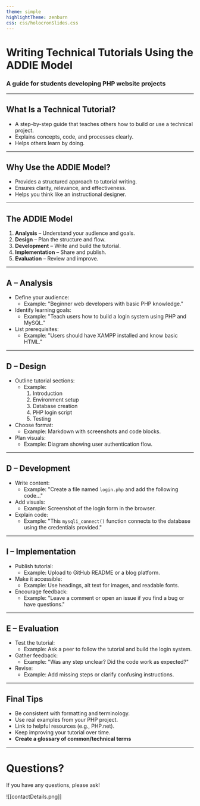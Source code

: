 ```yaml
---
theme: simple
highlightTheme: zenburn
css: css/holocronSlides.css
---
```

# Writing Technical Tutorials Using the ADDIE Model
### A guide for students developing PHP website projects

---

## What Is a Technical Tutorial?

- A step-by-step guide that teaches others how to build or use a technical project.
- Explains concepts, code, and processes clearly.
- Helps others learn by doing.

---

## Why Use the ADDIE Model?

- Provides a structured approach to tutorial writing.
- Ensures clarity, relevance, and effectiveness.
- Helps you think like an instructional designer.

---

## The ADDIE Model

1. **Analysis** – Understand your audience and goals.
2. **Design** – Plan the structure and flow.
3. **Development** – Write and build the tutorial.
4. **Implementation** – Share and publish.
5. **Evaluation** – Review and improve.

---

## A – Analysis

- Define your audience:
  - Example: "Beginner web developers with basic PHP knowledge."
- Identify learning goals:
  - Example: "Teach users how to build a login system using PHP and MySQL."
- List prerequisites:
  - Example: "Users should have XAMPP installed and know basic HTML."

---

## D – Design

- Outline tutorial sections:
  - Example:
    1. Introduction
    2. Environment setup
    3. Database creation
    4. PHP login script
    5. Testing
- Choose format:
  - Example: Markdown with screenshots and code blocks.
- Plan visuals:
  - Example: Diagram showing user authentication flow.

---

## D – Development

- Write content:
  - Example: "Create a file named `login.php` and add the following code..."
- Add visuals:
  - Example: Screenshot of the login form in the browser.
- Explain code:
  - Example: "This `mysqli_connect()` function connects to the database using the credentials provided."

---

## I – Implementation

- Publish tutorial:
  - Example: Upload to GitHub README or a blog platform.
- Make it accessible:
  - Example: Use headings, alt text for images, and readable fonts.
- Encourage feedback:
  - Example: "Leave a comment or open an issue if you find a bug or have questions."

---

## E – Evaluation

- Test the tutorial:
  - Example: Ask a peer to follow the tutorial and build the login system.
- Gather feedback:
  - Example: "Was any step unclear? Did the code work as expected?"
- Revise:
  - Example: Add missing steps or clarify confusing instructions.

---

## Final Tips

- Be consistent with formatting and terminology.
- Use real examples from your PHP project.
- Link to helpful resources (e.g., PHP.net).
- Keep improving your tutorial over time.
- **Create a glossary of common/technical terms**



---

# Questions?

If you have any questions, please ask!

![[contactDetails.png]]